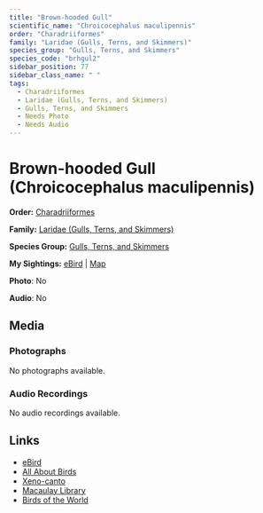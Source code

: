```yaml
---
title: "Brown-hooded Gull"
scientific_name: "Chroicocephalus maculipennis"
order: "Charadriiformes"
family: "Laridae (Gulls, Terns, and Skimmers)"
species_group: "Gulls, Terns, and Skimmers"
species_code: "brhgul2"
sidebar_position: 77
sidebar_class_name: " "
tags: 
  - Charadriiformes
  - Laridae (Gulls, Terns, and Skimmers)
  - Gulls, Terns, and Skimmers
  - Needs Photo
  - Needs Audio
---
```


# Brown-hooded Gull (Chroicocephalus maculipennis)

**Order:** [Charadriiformes](/tags/charadriiformes)

**Family:** [Laridae (Gulls, Terns, and Skimmers)](/tags/laridae-gulls-terns-and-skimmers)

**Species Group:** [Gulls, Terns, and Skimmers](/tags/gulls-terns-and-skimmers)

**My Sightings:** [eBird](https://ebird.org/lifelist?r=world&time=life&spp=brhgul2) | [Map](/map?species_code=brhgul2)

**Photo**: No 

**Audio**: No

## Media
### Photographs
No photographs available.

### Audio Recordings
No audio recordings available.

## Links
* [eBird](https://ebird.org/species/brhgul2) 
* [All About Birds](https://www.allaboutbirds.org/guide/brhgul2) 
* [Xeno-canto](https://www.xeno-canto.org/species/chroicocephalus-maculipennis) 
* [Macaulay Library](https://search.macaulaylibrary.org/catalog?taxonCode=brhgul2&sort=rating_rank_desc)
* [Birds of the World](https://birdsoftheworld.org/bow/species/brhgul2)

